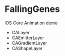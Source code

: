 # FallingGenes

iOS Core Animation demo

- CALayer
- CAEmitterLayer
- CAGradientLayer
- CAShapeLayer
